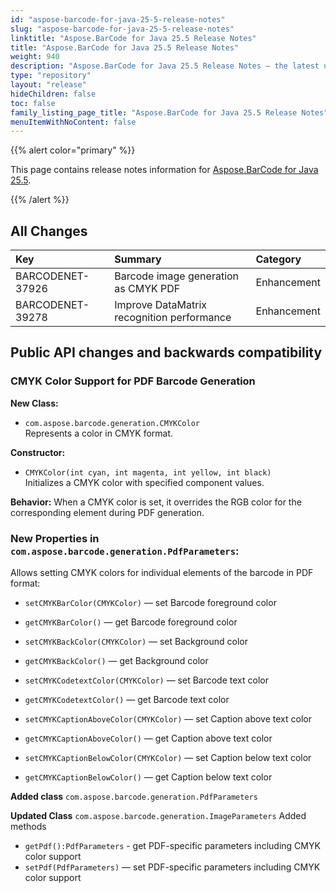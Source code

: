 ```yaml
---
id: "aspose-barcode-for-java-25-5-release-notes"
slug: "aspose-barcode-for-java-25-5-release-notes"
linktitle: "Aspose.BarCode for Java 25.5 Release Notes"
title: "Aspose.BarCode for Java 25.5 Release Notes"
weight: 940
description: "Aspose.BarCode for Java 25.5 Release Notes – the latest updates and fixes."
type: "repository"
layout: "release"
hideChildren: false
toc: false
family_listing_page_title: "Aspose.BarCode for Java 25.5 Release Notes"
menuItemWithNoContent: false
---
```


{{% alert color="primary" %}}

This page contains release notes information
for [Aspose.BarCode for Java 25.5](https://releases.aspose.com/barcode/java/25-5/).

{{% /alert %}}

## **All Changes**

| **Key**           | **Summary**                                | **Category** |
|:------------------|:-------------------------------------------|:-------------|
| BARCODENET-37926  | Barcode image generation as CMYK PDF       | Enhancement  |
| BARCODENET-39278  | Improve DataMatrix recognition performance | Enhancement  |

## Public API changes and backwards compatibility

### CMYK Color Support for PDF Barcode Generation

**New Class:**

- `com.aspose.barcode.generation.CMYKColor`  
  Represents a color in CMYK format.


**Constructor:**

- `CMYKColor(int cyan, int magenta, int yellow, int black)`  
  Initializes a CMYK color with specified component values.


**Behavior:** When a CMYK color is set, it overrides the RGB color for the corresponding element during PDF generation.

### New Properties in `com.aspose.barcode.generation.PdfParameters`:

Allows setting CMYK colors for individual elements of the barcode in PDF format:

- `setCMYKBarColor(CMYKColor)` — set Barcode foreground color
- `getCMYKBarColor()` — get Barcode foreground color

- `setCMYKBackColor(CMYKColor)` — set Background color
- `getCMYKBackColor()` — get Background color

- `setCMYKCodetextColor(CMYKColor)` — set Barcode text color
- `getCMYKCodetextColor()` — get Barcode text color

- `setCMYKCaptionAboveColor(CMYKColor)` — set Caption above text color
- `getCMYKCaptionAboveColor()` — get Caption above text color

- `setCMYKCaptionBelowColor(CMYKColor)` — set Caption below text color
- `getCMYKCaptionBelowColor()` — get Caption below text color


**Added class** `com.aspose.barcode.generation.PdfParameters`


**Updated Class** `com.aspose.barcode.generation.ImageParameters`
Added methods
- `getPdf():PdfParameters` - get PDF-specific parameters including CMYK color support 
- `setPdf(PdfParameters)` — set PDF-specific parameters including CMYK color support